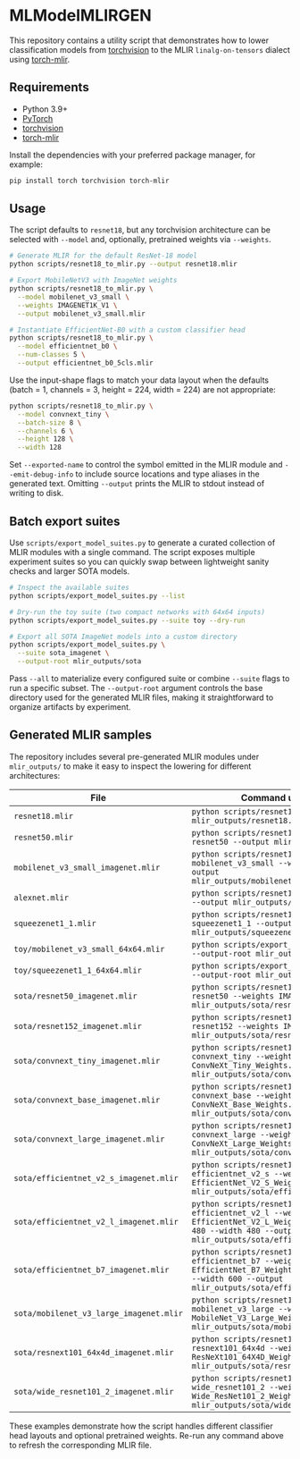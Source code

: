 # MLModelMLIRGEN

This repository contains a utility script that demonstrates how to lower
classification models from
[torchvision](https://pytorch.org/vision/stable/index.html) to the MLIR
`linalg-on-tensors` dialect using
[torch-mlir](https://github.com/llvm/torch-mlir).

## Requirements

* Python 3.9+
* [PyTorch](https://pytorch.org/)
* [torchvision](https://pytorch.org/vision/stable/index.html)
* [torch-mlir](https://github.com/llvm/torch-mlir)

Install the dependencies with your preferred package manager, for example:

```bash
pip install torch torchvision torch-mlir
```

## Usage

The script defaults to `resnet18`, but any torchvision architecture can be
selected with `--model` and, optionally, pretrained weights via `--weights`.

```bash
# Generate MLIR for the default ResNet-18 model
python scripts/resnet18_to_mlir.py --output resnet18.mlir

# Export MobileNetV3 with ImageNet weights
python scripts/resnet18_to_mlir.py \
  --model mobilenet_v3_small \
  --weights IMAGENET1K_V1 \
  --output mobilenet_v3_small.mlir

# Instantiate EfficientNet-B0 with a custom classifier head
python scripts/resnet18_to_mlir.py \
  --model efficientnet_b0 \
  --num-classes 5 \
  --output efficientnet_b0_5cls.mlir
```

Use the input-shape flags to match your data layout when the defaults (batch =
1, channels = 3, height = 224, width = 224) are not appropriate:

```bash
python scripts/resnet18_to_mlir.py \
  --model convnext_tiny \
  --batch-size 8 \
  --channels 6 \
  --height 128 \
  --width 128
```

Set `--exported-name` to control the symbol emitted in the MLIR module and
`--emit-debug-info` to include source locations and type aliases in the
generated text. Omitting `--output` prints the MLIR to stdout instead of writing
to disk.

## Batch export suites

Use `scripts/export_model_suites.py` to generate a curated collection of MLIR
modules with a single command. The script exposes multiple experiment suites so
you can quickly swap between lightweight sanity checks and larger SOTA models.

```bash
# Inspect the available suites
python scripts/export_model_suites.py --list

# Dry-run the toy suite (two compact networks with 64x64 inputs)
python scripts/export_model_suites.py --suite toy --dry-run

# Export all SOTA ImageNet models into a custom directory
python scripts/export_model_suites.py \
  --suite sota_imagenet \
  --output-root mlir_outputs/sota
```

Pass `--all` to materialize every configured suite or combine `--suite` flags to
run a specific subset. The `--output-root` argument controls the base directory
used for the generated MLIR files, making it straightforward to organize
artifacts by experiment.

## Generated MLIR samples

The repository includes several pre-generated MLIR modules under
`mlir_outputs/` to make it easy to inspect the lowering for different
architectures:

| File | Command used to regenerate |
| ---- | -------------------------- |
| `resnet18.mlir` | `python scripts/resnet18_to_mlir.py --output mlir_outputs/resnet18.mlir` |
| `resnet50.mlir` | `python scripts/resnet18_to_mlir.py --model resnet50 --output mlir_outputs/resnet50.mlir` |
| `mobilenet_v3_small_imagenet.mlir` | `python scripts/resnet18_to_mlir.py --model mobilenet_v3_small --weights IMAGENET1K_V1 --output mlir_outputs/mobilenet_v3_small_imagenet.mlir` |
| `alexnet.mlir` | `python scripts/resnet18_to_mlir.py --model alexnet --output mlir_outputs/alexnet.mlir` |
| `squeezenet1_1.mlir` | `python scripts/resnet18_to_mlir.py --model squeezenet1_1 --output mlir_outputs/squeezenet1_1.mlir` |
| `toy/mobilenet_v3_small_64x64.mlir` | `python scripts/export_model_suites.py --suite toy --output-root mlir_outputs` |
| `toy/squeezenet1_1_64x64.mlir` | `python scripts/export_model_suites.py --suite toy --output-root mlir_outputs` |
| `sota/resnet50_imagenet.mlir` | `python scripts/resnet18_to_mlir.py --model resnet50 --weights IMAGENET1K_V2 --output mlir_outputs/sota/resnet50_imagenet.mlir` |
| `sota/resnet152_imagenet.mlir` | `python scripts/resnet18_to_mlir.py --model resnet152 --weights IMAGENET1K_V2 --output mlir_outputs/sota/resnet152_imagenet.mlir` |
| `sota/convnext_tiny_imagenet.mlir` | `python scripts/resnet18_to_mlir.py --model convnext_tiny --weights ConvNeXt_Tiny_Weights.IMAGENET1K_V1 --output mlir_outputs/sota/convnext_tiny_imagenet.mlir` |
| `sota/convnext_base_imagenet.mlir` | `python scripts/resnet18_to_mlir.py --model convnext_base --weights ConvNeXt_Base_Weights.IMAGENET1K_V1 --output mlir_outputs/sota/convnext_base_imagenet.mlir` |
| `sota/convnext_large_imagenet.mlir` | `python scripts/resnet18_to_mlir.py --model convnext_large --weights ConvNeXt_Large_Weights.IMAGENET1K_V1 --output mlir_outputs/sota/convnext_large_imagenet.mlir` |
| `sota/efficientnet_v2_s_imagenet.mlir` | `python scripts/resnet18_to_mlir.py --model efficientnet_v2_s --weights EfficientNet_V2_S_Weights.IMAGENET1K_V1 --output mlir_outputs/sota/efficientnet_v2_s_imagenet.mlir` |
| `sota/efficientnet_v2_l_imagenet.mlir` | `python scripts/resnet18_to_mlir.py --model efficientnet_v2_l --weights EfficientNet_V2_L_Weights.IMAGENET1K_V1 --height 480 --width 480 --output mlir_outputs/sota/efficientnet_v2_l_imagenet.mlir` |
| `sota/efficientnet_b7_imagenet.mlir` | `python scripts/resnet18_to_mlir.py --model efficientnet_b7 --weights EfficientNet_B7_Weights.IMAGENET1K_V1 --height 600 --width 600 --output mlir_outputs/sota/efficientnet_b7_imagenet.mlir` |
| `sota/mobilenet_v3_large_imagenet.mlir` | `python scripts/resnet18_to_mlir.py --model mobilenet_v3_large --weights MobileNet_V3_Large_Weights.IMAGENET1K_V2 --output mlir_outputs/sota/mobilenet_v3_large_imagenet.mlir` |
| `sota/resnext101_64x4d_imagenet.mlir` | `python scripts/resnet18_to_mlir.py --model resnext101_64x4d --weights ResNeXt101_64X4D_Weights.IMAGENET1K_V1 --output mlir_outputs/sota/resnext101_64x4d_imagenet.mlir` |
| `sota/wide_resnet101_2_imagenet.mlir` | `python scripts/resnet18_to_mlir.py --model wide_resnet101_2 --weights Wide_ResNet101_2_Weights.IMAGENET1K_V2 --output mlir_outputs/sota/wide_resnet101_2_imagenet.mlir` |

These examples demonstrate how the script handles different classifier head
layouts and optional pretrained weights. Re-run any command above to refresh the
corresponding MLIR file.
